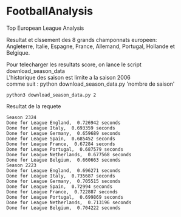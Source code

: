 # FootballAnalysis
Top European League Analysis

Resultat et clssement des 8 grands champonnats europeen: \
Angleterre, Italie, Espagne, France, Allemand, Portugal, Hollande et Belgique.

Pour telecharger les resultats score, on lance le script download_season_data\
L'historique des saison est limite a la saison 2006\
comme suit : python download_season_data.py 'nombre de saison'
```
python3 download_season_data.py 2
```
Resultat de la requete
```
Season 2324
Done for League England,  0.726942 seconds
Done for League Italy,  0.693359 seconds
Done for League Germany,  0.659689 seconds
Done for League Spain,  0.685452 seconds
Done for League France,  0.67284 seconds
Done for League Portugal,  0.687579 seconds
Done for League Netherlands,  0.677568 seconds
Done for League Belgium,  0.660663 seconds
Season 2223
Done for League England,  0.696271 seconds
Done for League Italy,  0.735687 seconds
Done for League Germany,  0.705515 seconds
Done for League Spain,  0.72994 seconds
Done for League France,  0.722887 seconds
Done for League Portugal,  0.699869 seconds
Done for League Netherlands,  0.713196 seconds
Done for League Belgium,  0.704222 seconds
```
